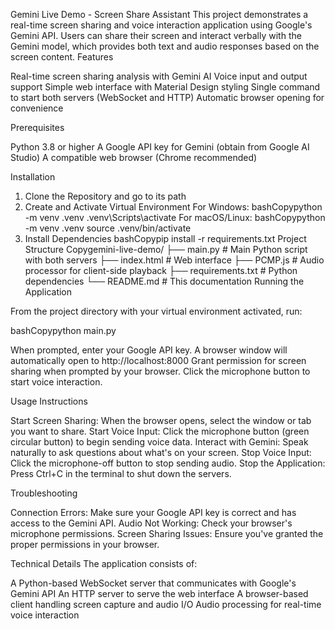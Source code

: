 Gemini Live Demo - Screen Share Assistant
This project demonstrates a real-time screen sharing and voice interaction application using Google's Gemini API. Users can share their screen and interact verbally with the Gemini model, which provides both text and audio responses based on the screen content.
Features

Real-time screen sharing analysis with Gemini AI
Voice input and output support
Simple web interface with Material Design styling
Single command to start both servers (WebSocket and HTTP)
Automatic browser opening for convenience

Prerequisites

Python 3.8 or higher
A Google API key for Gemini (obtain from Google AI Studio)
A compatible web browser (Chrome recommended)

Installation
1. Clone the Repository and go to its path
2. Create and Activate Virtual Environment
For Windows:
bashCopypython -m venv .venv
.venv\Scripts\activate
For macOS/Linux:
bashCopypython -m venv .venv
source .venv/bin/activate
3. Install Dependencies
bashCopypip install -r requirements.txt
Project Structure
Copygemini-live-demo/
├── main.py                # Main Python script with both servers
├── index.html             # Web interface 
├── PCMP.js                # Audio processor for client-side playback
├── requirements.txt       # Python dependencies
└── README.md              # This documentation
Running the Application

From the project directory with your virtual environment activated, run:

bashCopypython main.py

When prompted, enter your Google API key.
A browser window will automatically open to http://localhost:8000
Grant permission for screen sharing when prompted by your browser.
Click the microphone button to start voice interaction.

Usage Instructions

Start Screen Sharing: When the browser opens, select the window or tab you want to share.
Start Voice Input: Click the microphone button (green circular button) to begin sending voice data.
Interact with Gemini: Speak naturally to ask questions about what's on your screen.
Stop Voice Input: Click the microphone-off button to stop sending audio.
Stop the Application: Press Ctrl+C in the terminal to shut down the servers.

Troubleshooting

Connection Errors: Make sure your Google API key is correct and has access to the Gemini API.
Audio Not Working: Check your browser's microphone permissions.
Screen Sharing Issues: Ensure you've granted the proper permissions in your browser.

Technical Details
The application consists of:

A Python-based WebSocket server that communicates with Google's Gemini API
An HTTP server to serve the web interface
A browser-based client handling screen capture and audio I/O
Audio processing for real-time voice interaction